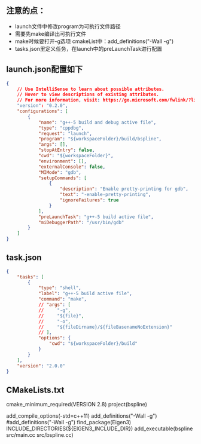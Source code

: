 ## 注意的点：
- launch文件中修改program为可执行文件路径
- 需要先make编译出可执行文件
- make时候要打开-g选项 cmakeList中：add_definitions("-Wall -g")
- tasks.json里定义任务，在launch中的preLaunchTask进行配置

## launch.json配置如下
```json
{
    // Use IntelliSense to learn about possible attributes.
    // Hover to view descriptions of existing attributes.
    // For more information, visit: https://go.microsoft.com/fwlink/?linkid=830387
    "version": "0.2.0",
    "configurations": [
        {
            "name": "g++-5 build and debug active file",
            "type": "cppdbg",
            "request": "launch",
            "program": "${workspaceFolder}/build/bspline",
            "args": [],
            "stopAtEntry": false,
            "cwd": "${workspaceFolder}",
            "environment": [],
            "externalConsole": false,
            "MIMode": "gdb",
            "setupCommands": [
                {
                    "description": "Enable pretty-printing for gdb",
                    "text": "-enable-pretty-printing",
                    "ignoreFailures": true
                }
            ],
            "preLaunchTask": "g++-5 build active file",
            "miDebuggerPath": "/usr/bin/gdb"
        }
    ]
}
```
## task.json
```json
{
    "tasks": [
        {
            "type": "shell",
            "label": "g++-5 build active file",
            "command": "make",
            // "args": [
            //     "-g",
            //     "${file}",
            //     "-o",
            //     "${fileDirname}/${fileBasenameNoExtension}"
            // ],
            "options": {
                "cwd": "${workspaceFolder}/build"
            }
        }
    ],
    "version": "2.0.0"
}
```
## CMakeLists.txt
cmake_minimum_required(VERSION 2.8)
project(bspline)

add_compile_options(-std=c++11)
add_definitions("-Wall -g")
#add_definitions("-Wall -g")
find_package(Eigen3)
INCLUDE_DIRECTORIES(${EIGEN3_INCLUDE_DIR})
add_executable(bspline src/main.cc src/bspline.cc)
